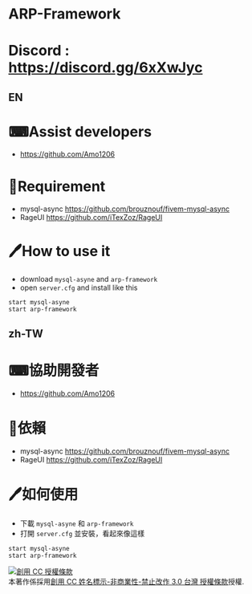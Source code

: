 # ARP-Framework

# Discord : https://discord.gg/6xXwJyc

## EN
# ⌨Assist developers
- https://github.com/Amo1206

# 🔐Requirement
- mysql-async https://github.com/brouznouf/fivem-mysql-async
- RageUI https://github.com/iTexZoz/RageUI

# 🖊How to use it
- download `mysql-asyne` and `arp-framework`
- open `server.cfg` and install like this
```
start mysql-asyne
start arp-framework
```

## zh-TW
# ⌨協助開發者
- https://github.com/Amo1206

# 🔐依賴
- mysql-async https://github.com/brouznouf/fivem-mysql-async
- RageUI https://github.com/iTexZoz/RageUI

# 🖊如何使用
- 下載 `mysql-asyne` 和 `arp-framework`
- 打開 `server.cfg` 並安裝，看起來像這樣
```
start mysql-asyne
start arp-framework
```

<a rel="license" href="http://creativecommons.org/licenses/by-nc-nd/3.0/tw/"><img alt="創用 CC 授權條款" style="border-width:0" src="https://i.creativecommons.org/l/by-nc-nd/3.0/tw/88x31.png" /></a><br />本著作係採用<a rel="license" href="http://creativecommons.org/licenses/by-nc-nd/3.0/tw/">創用 CC 姓名標示-非商業性-禁止改作 3.0 台灣 授權條款</a>授權.
    